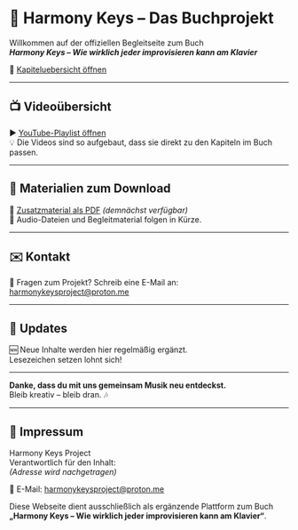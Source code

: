# 🎹 Harmony Keys – Das Buchprojekt

Willkommen auf der offiziellen Begleitseite zum Buch  
**_Harmony Keys – Wie wirklich jeder improvisieren kann am Klavier_**


🔗 [Kapiteluebersicht öffnen](kapiteluebersicht.md)

---

## 📺 Videoübersicht

▶️ [YouTube-Playlist öffnen](https://youtube.com/playlist?list=DEINE-LISTEN-ID)  
💡 Die Videos sind so aufgebaut, dass sie direkt zu den Kapiteln im Buch passen.

---

## 📘 Materialien zum Download

📄 [Zusatzmaterial als PDF](./downloads/hk-zusatzmaterial.pdf) *(demnächst verfügbar)*  
🎵 Audio-Dateien und Begleitmaterial folgen in Kürze.

---

## ✉️ Kontakt

📧 Fragen zum Projekt? Schreib eine E-Mail an:  
[harmonykeysproject@proton.me](mailto:harmonykeysproject@proton.me)

---

## 🔄 Updates

🆕 Neue Inhalte werden hier regelmäßig ergänzt.  
Lesezeichen setzen lohnt sich!

---

**Danke, dass du mit uns gemeinsam Musik neu entdeckst.**  
Bleib kreativ – bleib dran. 🎶

---

## 📃 Impressum

Harmony Keys Project  
Verantwortlich für den Inhalt:  
*(Adresse wird nachgetragen)*

📧 E-Mail: [harmonykeysproject@proton.me](mailto:harmonykeysproject@proton.me)

Diese Webseite dient ausschließlich als ergänzende Plattform zum Buch  
**„Harmony Keys – Wie wirklich jeder improvisieren kann am Klavier“**.

